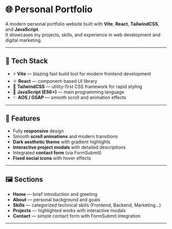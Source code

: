 # 🌐 Personal Portfolio

A modern personal portfolio website built with **Vite**, **React**, **TailwindCSS**, and **JavaScript**.  
It showcases my projects, skills, and experience in web development and digital marketing.

---

## 🚀 Tech Stack

- ⚡ **Vite** — blazing fast build tool for modern frontend development  
- ⚛️ **React** — component-based UI library  
- 🎨 **TailwindCSS** — utility-first CSS framework for rapid styling  
- 🧩 **JavaScript (ES6+)** — main programming language  
- ✨ **AOS / GSAP** — smooth scroll and animation effects  

---

## 🧱 Features

- Fully **responsive** design  
- Smooth **scroll animations** and modern transitions  
- **Dark aesthetic theme** with gradient highlights  
- **Interactive project modals** with detailed descriptions  
- Integrated **contact form** (via FormSubmit)  
- **Fixed social icons** with hover effects  

---

## 🖼️ Sections

- **Home** — brief introduction and greeting  
- **About** — personal background and goals  
- **Skills** — categorized technical skills (Frontend, Backend, Marketing...)  
- **Projects** — highlighted works with interactive modals  
- **Contact** — simple contact form with FormSubmit integration  

---


